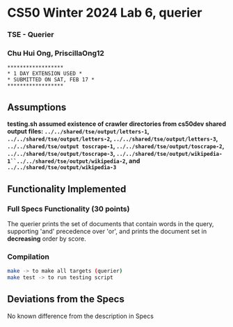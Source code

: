 # CS50 Winter 2024 Lab 6, querier

### TSE - Querier
### Chu Hui Ong, PriscillaOng12

```
******************
* 1 DAY EXTENSION USED *
* SUBMITTED ON SAT, FEB 17 *
****************** 
```

## Assumptions
**testing.sh assumed existence of crawler directories from cs50dev shared output files: `../../shared/tse/output/letters-1`, `../../shared/tse/output/letters-2`, `../../shared/tse/output/letters-3`, `../../shared/tse/output toscrape-1`, `../../shared/tse/output/toscrape-2`, `../../shared/tse/output/toscrape-3`, `../../shared/tse/output/wikipedia-1``../../shared/tse/output/wikipedia-2`, and `../../shared/tse/output/wikipedia-3`**

## Functionality Implemented
### Full Specs Functionality (30 points)
The querier prints the set of documents that contain words in the query, supporting 'and' precedence over 'or', and prints the document set in **decreasing** order by score. 

### Compilation
```bash
make -> to make all targets (querier)
make test -> to run testing script
```
## Deviations from the Specs
No known difference from the description in Specs

